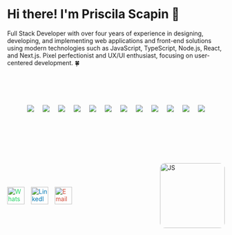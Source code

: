 # Hi there! I'm Priscila Scapin 👋

Full Stack Developer with over four years of experience in designing, developing, and implementing web applications and front-end solutions using modern technologies such as JavaScript, TypeScript, Node.js, React, and Next.js. Pixel perfectionist and UX/UI enthusiast, focusing on user-centered development. 🍀 

<br><br>

<div style="display: flex; gap: 20px; overflow-x: auto; justify-content: center; flex-wrap: nowrap; margin: 40px 0;">

  <img src="https://img.shields.io/badge/JavaScript-F7DF1E?style=for-the-badge&logo=javascript&logoColor=black"/>
  <img src="https://img.shields.io/badge/React-20232A?style=for-the-badge&logo=react&logoColor=61DAFB"/>
  <img src="https://img.shields.io/badge/Next.js-000000?style=for-the-badge&logo=nextdotjs&logoColor=white"/>
  <img src="https://img.shields.io/badge/GraphQL-E10098?style=for-the-badge&logo=graphql&logoColor=white"/>
  <img src="https://img.shields.io/badge/Bootstrap-563D7C?style=for-the-badge&logo=bootstrap&logoColor=white"/>
  <img src="https://img.shields.io/badge/CSS3-1572B6?style=for-the-badge&logo=css3&logoColor=white"/>
  <img src="https://img.shields.io/badge/Node.js-339933?style=for-the-badge&logo=node.js&logoColor=white"/>
  <img src="https://img.shields.io/badge/Styled--Components-DB7093?style=for-the-badge&logo=styled-components&logoColor=white"/>
  <img src="https://img.shields.io/badge/-Zustand-602c3c?style=for-the-badge&logo=zustand&logoColor=white"/>
  <img src="https://img.shields.io/badge/-Recoil-3578E5?style=for-the-badge&logo=recoil&logoColor=white"/>
  <img src="https://img.shields.io/badge/-React%20Hook%20Form-EC5990?style=for-the-badge&logo=reacthookform&logoColor=white"/>
  <img src="https://img.shields.io/badge/-Jest-C21325?style=for-the-badge&logo=jest&logoColor=white"/>
</div>

<br><br>


<div style="display: flex; justify-content: space-between; align-items: center; gap: 20px; margin: 30px 0;">
  
  <div style="display: flex; gap: 15px; align-items: center;">
    <a href="https://api.whatsapp.com/send?1=pt_BR&phone=5511993444383" target="_blank" rel="noopener noreferrer">
      <img src="https://cdn.jsdelivr.net/gh/simple-icons/simple-icons/icons/whatsapp.svg" alt="WhatsApp" height="40" style="color:#25D366; fill:#25D366;"/>
    </a>
    <a href="https://www.linkedin.com/in/priscila-scapin/" target="_blank" rel="noopener noreferrer">
      <img src="https://cdn.jsdelivr.net/gh/simple-icons/simple-icons/icons/linkedin.svg" alt="LinkedIn" height="40" style="color:#0077B5; fill:#0077B5;"/>
    </a>
    <a href="mailto:prihscapin@gmail.com">
      <img src="https://cdn.jsdelivr.net/gh/simple-icons/simple-icons/icons/gmail.svg" alt="Email" height="40" style="color:#D14836; fill:#D14836;"/>
    </a>
  </div>

  <img 
    src="https://camo.githubusercontent.com/e1784ce9f67450bbb344206d1e05579cf4c835b6e84add8e63d1c19b072e7aab/68747470733a2f2f6d69726f2e6d656469756d2e636f6d2f6d61782f313236302f312a2d744f6c644562666a696a786e3956715a65554c71672e676966" 
    alt="JS" 
    height="150" 
    align="right"
    style="border-radius: 12px;"
  />
</div>





<br><br><br>
